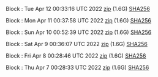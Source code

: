 Block [](https://testnet-insight.dashevo.org/insight/block/): Tue Apr 12 00:33:16 UTC 2022 [zip](https://dash-bootstrap.ams3.digitaloceanspaces.com/testnet/2022-04-12/bootstrap.dat.zip) (1.6G) [SHA256](https://dash-bootstrap.ams3.digitaloceanspaces.com/testnet/2022-04-12/sha256.txt)

Block [](https://testnet-insight.dashevo.org/insight/block/): Mon Apr 11 00:37:58 UTC 2022 [zip](https://dash-bootstrap.ams3.digitaloceanspaces.com/testnet/2022-04-11/bootstrap.dat.zip) (1.6G) [SHA256](https://dash-bootstrap.ams3.digitaloceanspaces.com/testnet/2022-04-11/sha256.txt)

Block [](https://testnet-insight.dashevo.org/insight/block/): Sun Apr 10 00:52:39 UTC 2022 [zip](https://dash-bootstrap.ams3.digitaloceanspaces.com/testnet/2022-04-10/bootstrap.dat.zip) (1.6G) [SHA256](https://dash-bootstrap.ams3.digitaloceanspaces.com/testnet/2022-04-10/sha256.txt)

Block [](https://testnet-insight.dashevo.org/insight/block/): Sat Apr  9 00:36:07 UTC 2022 [zip](https://dash-bootstrap.ams3.digitaloceanspaces.com/testnet/2022-04-09/bootstrap.dat.zip) (1.6G) [SHA256](https://dash-bootstrap.ams3.digitaloceanspaces.com/testnet/2022-04-09/sha256.txt)

Block [](https://testnet-insight.dashevo.org/insight/block/): Fri Apr  8 00:28:46 UTC 2022 [zip](https://dash-bootstrap.ams3.digitaloceanspaces.com/testnet/2022-04-08/bootstrap.dat.zip) (1.6G) [SHA256](https://dash-bootstrap.ams3.digitaloceanspaces.com/testnet/2022-04-08/sha256.txt)

Block [](https://testnet-insight.dashevo.org/insight/block/): Thu Apr  7 00:28:33 UTC 2022 [zip](https://dash-bootstrap.ams3.digitaloceanspaces.com/testnet/2022-04-07/bootstrap.dat.zip) (1.6G) [SHA256](https://dash-bootstrap.ams3.digitaloceanspaces.com/testnet/2022-04-07/sha256.txt)
